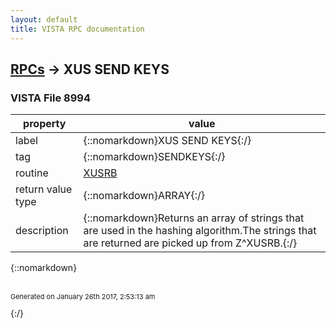 ```yaml
---
layout: default
title: VISTA RPC documentation
---
```




## [RPCs](TableOfContent.md) &#8594; XUS SEND KEYS 



### VISTA File 8994 


 property | value 
--- | --- 
 label | {::nomarkdown}XUS SEND KEYS{:/}
 tag | {::nomarkdown}SENDKEYS{:/}
 routine | [XUSRB](http://code.osehra.org/dox/Routine_XUSRB_source.html)
 return value type | {::nomarkdown}ARRAY{:/}
 description | {::nomarkdown}Returns an array of strings that are used in the hashing algorithm.The strings that are returned are picked up from Z^XUSRB.{:/}

{::nomarkdown} <br/><br/><p style="font-size: 11px">Generated on January 26th 2017, 2:53:13 am</p>{:/}